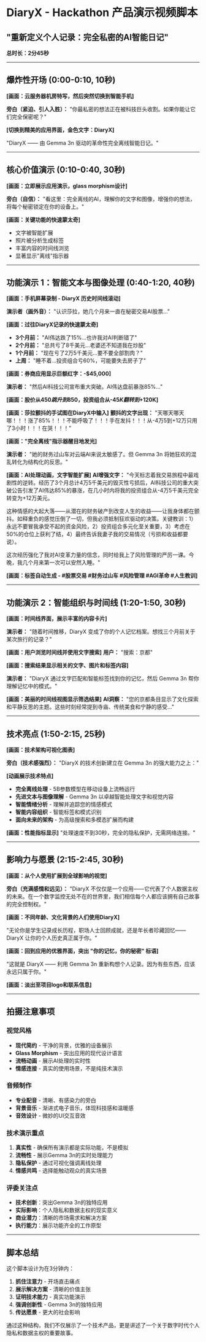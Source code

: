 # DiaryX - Hackathon 产品演示视频脚本
## "重新定义个人记录：完全私密的AI智能日记"

**总时长：2分45秒**

---

## 爆炸性开场 (0:00-0:10, 10秒)

**[画面：云服务器机房特写，然后突然切换到智能手机]**

**旁白（紧迫、引人入胜）：**
"你最私密的想法正在被科技巨头收割。如果你能让它们完全保密呢？"

**[切换到精美的应用界面，金色文字：DiaryX]**

"DiaryX —— 由 Gemma 3n 驱动的革命性完全离线智能日记。"

---

## 核心价值演示 (0:10-0:40, 30秒)

**[画面：立即展示应用演示，glass morphism设计]**

**旁白（自信）：**
"看这里：完全离线的AI，理解你的文字和图像，增强你的想法，将每个秘密锁定在你的设备上。"

**[画面：关键功能的快速蒙太奇]**
- 文字被智能扩展
- 照片被分析生成标签
- 丰富内容的时间线浏览
- 显著显示"离线"指示器

---

## 功能演示 1：智能文本与图像处理 (0:40-1:20, 40秒)

**[画面：手机屏幕录制 - DiaryX 历史时间线滚动]**

**演示者（画外音）：**
"认识莎拉，她几个月来一直在秘密交易AI股票..."

**[画面：过往DiaryX记录的快速蒙太奇]**
- **3个月前：** "AI伟达跌了15%...也许我对AI判断错了"
- **2个月前：** "总共亏了8千美元...老婆还不知道我在炒股"
- **1个月前：** "现在亏了2万5千美元...要不要全部割肉？"
- **上周：** "睡不着...投资组合亏60%，可能要失去房子了"

**[画面：券商应用显示巨额红字：-$45,000]**

**演示者：**
"然后AI科技公司宣布重大突破。AI伟达盘前暴涨85%..."

**[画面：股价从$450跳升到$850，投资组合从-$45K翻转到+$120K]**

**[画面：莎拉颤抖的手试图在DiaryX中输入]**
**颤抖的文字出现：** "天哪天哪天哪！！！涨了85%！！！不能呼吸了！！！手在发抖！！！从-4万5到+12万只用了3小时！！！在哭！！！"

**[画面："完全离线"指示器醒目地发光]**

**演示者：**
"她的财务过山车对云端AI来说太敏感了。但 Gemma 3n 将她狂欢的混乱转化为结构化的反思。"

**[画面：AI处理动画，文字智能扩展]**
**AI增强文字：** "今天标志着我交易旅程中最戏剧性的逆转。经历了3个月总计4万5千美元的毁灭性亏损后，AI科技公司的重大突破公告引发了AI伟达85%的暴涨，在几小时内将我的投资组合从-4万5千美元完全转变为+12万美元。

这种情感的大起大落——从潜在的财务破产到改变人生的收益——让我身体都在颤抖。如释重负的感觉压倒了一切，但我必须抵制狂欢驱动的决策。关键教训：1）永远不要冒我承受不起的资金风险，2）投资组合多元化至关重要，3）考虑在50%的仓位上获利了结，4）最终告诉我妻子我的交易情况（亏损和收益都要说）。

这次经历强化了我对AI变革力量的信念，同时给我上了风险管理的严厉一课。今晚，我几个月来第一次可以安然入睡。"

**[画面：标签自动生成 - #股票交易 #财务过山车 #风险管理 #AGI革命 #人生教训]**

---

## 功能演示 2：智能组织与时间线 (1:20-1:50, 30秒)

**[画面：时间线界面，展示丰富的内容卡片]**

**演示者：**
"随着时间推移，DiaryX 变成了你的个人记忆档案。想找三个月前关于某次旅行的记录？"

**[画面：用户浏览时间线并使用文字搜索]**
**用户：** "搜索：京都"

**[画面：搜索结果显示相关的文字、图片和标签内容]**

**演示者：**
"DiaryX 通过文字匹配和智能标签找到你的记忆，然后 Gemma 3n 帮你理解记忆中的模式。"

**[画面：美丽的时间线视图显示筛选结果]**
**AI洞察：** "您的京都条目显示了文化探索和平静反思的主题。这些时刻经常提到寺庙、传统美食和宁静的感受..."

---

## 技术亮点 (1:50-2:15, 25秒)

**[画面：技术架构可视化图表]**

**旁白（技术感强烈）：**
"DiaryX 的技术创新建立在 Gemma 3n 的强大能力之上："

**[动画展示技术特点]**
- **完全离线处理** - 5B参数模型在移动设备上流畅运行
- **先进文本与图像理解** - Gemma 3n 以卓越智能处理文字和视觉内容
- **智能情绪分析** - 理解并追踪您的情感模式
- **智能内容组织** - 智能标签和模式识别
- **面向未来的架构** - 为高级搜索和多模态扩展而构建

**[画面：性能指标显示]**
"处理速度不到30秒，完全的隐私保护，无需网络连接。"

---

## 影响力与愿景 (2:15-2:45, 30秒)

**[画面：从个人使用扩展到全球影响的视觉]**

**旁白（充满感情和远见）：**
"DiaryX 不仅仅是一个应用——它代表了个人数据主权的未来。在一个数字监控无处不在的世界里，我们相信每个人都应该拥有自己故事的完全控制权。"

**[画面：不同年龄、文化背景的人们使用DiaryX]**

"无论你是学生记录成长历程，职场人士回顾成就，还是年长者珍藏回忆——DiaryX 让你的个人历史真正属于你。"

**[画面：回到应用的优雅界面，突出 "你的记忆，你的秘密" 标语]**

"这就是 DiaryX —— 利用 Gemma 3n 重新构想个人记录。因为有些东西，应该永远只属于你。"

**[画面：淡出至项目logo和联系信息]**

---

## 拍摄注意事项

### 视觉风格
- **现代简约** - 干净的背景，优雅的设备展示
- **Glass Morphism** - 突出应用的现代设计语言
- **流畅动画** - 展示AI处理的实时性
- **情感连接** - 真实的使用场景，不是纯技术演示

### 音频制作
- **专业配音** - 清晰、有感染力的旁白
- **背景音乐** - 渐进式电子音乐，体现科技感和温暖感
- **音效设计** - 微妙的UI交互音效

### 技术演示重点
1. **真实性** - 确保所有演示都是实际功能，不是模拟
2. **流畅性** - 展示Gemma 3n的实时处理能力
3. **隐私保护** - 通过可视化强调离线处理
4. **情感共鸣** - 选择能触动观众的真实场景

### 评委关注点
- **技术创新**：突出Gemma 3n的独特应用
- **实际影响**：个人隐私和数据主权的现实意义
- **商业潜力**：清晰的市场需求和解决方案
- **执行能力**：展示功能齐全的工作原型

---

## 脚本总结

这个脚本设计为在3分钟内：
1. **抓住注意力** - 开场直击痛点
2. **展示解决方案** - 清晰的价值主张
3. **证明技术能力** - 真实功能演示
4. **强调创新性** - Gemma 3n的独特应用
5. **传达愿景** - 更大的社会影响

通过这种结构，我们不仅展示了一个技术产品，更是讲述了一个关于数字时代个人隐私和数据主权的重要故事。
